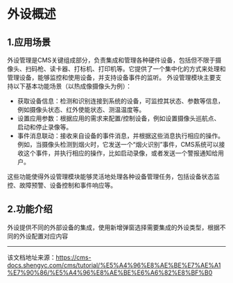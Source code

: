# 外设概述

## 1.应用场景​

外设管理是CMS关键组成部分，负责集成和管理各种硬件设备，包括但不限于摄像头、扫码枪、读卡器、打标机、打印机等。它提供了一个集中化的方式来处理和管理设备，能够监控和使用设备，并支持设备事件的监听。 外设管理模块主要支持以下基本功能场景（以热成像摄像头为例）：

  * 获取设备信息：检测和识别连接到系统的设备，可监控其状态、参数等信息，例如摄像头状态、红外使能状态、测温温度等。
  * 设置应用参数：根据应用的需求来配置/控制设备，例如设置摄像头巡航点、启动和停止录像等。
  * 事件消息联动：接收来自设备的事件消息，并根据这些消息执行相应的操作。例如，当摄像头检测到烟火时，它发送一个“烟火识别”事件，CMS系统可以接收这个事件，并执行相应的操作，比如启动录像，或者发送一个警报通知给用户。



这些功能使得外设管理模块能够灵活地处理各种设备管理任务，包括设备状态监控、故障预警、设备控制和事件响应等。

## 2.功能介绍​

外设提供不同的外部设备的集成，使用新增弹窗选择需要集成的外设类型，根据不同的外设配置对应内容


---

该文档地址来源：https://cms-docs.shengyc.com/cms/tutorial/%E5%A4%96%E8%AE%BE%E7%AE%A1%E7%90%86/%E5%A4%96%E8%AE%BE%E6%A6%82%E8%BF%B0